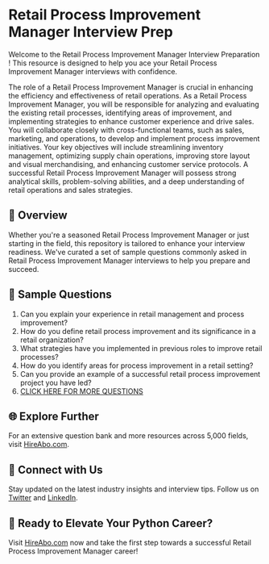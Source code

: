 # Retail Process Improvement Manager Interview Prep

Welcome to the Retail Process Improvement Manager Interview Preparation ! This resource is designed to help you ace your Retail Process Improvement Manager interviews with confidence.

The role of a Retail Process Improvement Manager is crucial in enhancing the efficiency and effectiveness of retail operations. As a Retail Process Improvement Manager, you will be responsible for analyzing and evaluating the existing retail processes, identifying areas of improvement, and implementing strategies to enhance customer experience and drive sales. You will collaborate closely with cross-functional teams, such as sales, marketing, and operations, to develop and implement process improvement initiatives. Your key objectives will include streamlining inventory management, optimizing supply chain operations, improving store layout and visual merchandising, and enhancing customer service protocols. A successful Retail Process Improvement Manager will possess strong analytical skills, problem-solving abilities, and a deep understanding of retail operations and sales strategies.

## 🚀 Overview

Whether you're a seasoned Retail Process Improvement Manager or just starting in the field, this repository is tailored to enhance your interview readiness. We've curated a set of sample questions commonly asked in Retail Process Improvement Manager interviews to help you prepare and succeed.

## 📝 Sample Questions

1. Can you explain your experience in retail management and process improvement?
2. How do you define retail process improvement and its significance in a retail organization?
3. What strategies have you implemented in previous roles to improve retail processes?
4. How do you identify areas for process improvement in a retail setting?
5. Can you provide an example of a successful retail process improvement project you have led?
6. [CLICK HERE FOR MORE QUESTIONS](https://hireabo.com/job/22_0_36/Retail%20Process%20Improvement%20Manager)

## 🌐 Explore Further

For an extensive question bank and more resources across 5,000 fields, visit [HireAbo.com](https://www.hireabo.com).

## 📱 Connect with Us

Stay updated on the latest industry insights and interview tips. Follow us on [Twitter](https://twitter.com/hireabo) and [LinkedIn](https://www.linkedin.com/in/hire-abo-3609972a8/).

## 🚀 Ready to Elevate Your Python Career?

Visit [HireAbo.com](https://www.hireabo.com) now and take the first step towards a successful Retail Process Improvement Manager career!